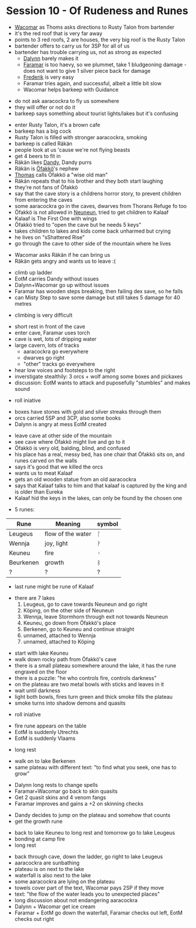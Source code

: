 # Session 10 - Of Rudeness and Runes

- [Wacomar](https://bookstack.hemels.me/books/Darninia/page/wacomar-illitris) as Thoms asks directions to Rusty Talon from bartender
- it's the red roof that is very far away
- points to 3 red roofs, 2 are houses, the very big roof is the Rusty Talon
- bartender offers to carry us for 3SP for all of us
- bartender has trouble carrying us, not as strong as expected
    - [Dalynn](https://bookstack.hemels.me/books/Darninia/page/dalynn-lathrana) barely makes it
    - [Faramar](https://bookstack.hemels.me/books/Darninia/page/faramar-illitris) is too haevy, so we plummet, take 1 bludgeoning damage - does not want to give 1 silver piece back for damage
    - [Frederik](https://bookstack.hemels.me/books/Darninia/page/eye-of-the-mountain) is very easy
    - Faramar tries again, and successful, albeit a little bit slow
    - Wacomar helps barkeep with Guidance

+ do not ask aaracockra to fly us somewhere
+ they will offer or not do it
+ barkeep says something about tourist lights/lakes but it's confusing

- enter Rusty Talon, it's a brown cafe
- barkeep has a big cock
- Rusty Talon is filled with stronger aaracockra, smoking
- barkeep is called Räkän
- people look at us 'cause we're not flying beasts
- get 4 beers to fit in
- Räkän likes [Dandy](https://bookstack.hemels.me/books/Darninia/page/dandy), Dandy purrs
- Räkän is [Öfakkö](https://bookstack.hemels.me/books/Darninia/page/nenen#notable%20people)'s nephew
- [Thomas](https://bookstack.hemels.me/books/Darninia/page/wacomar-illitris#Thomas%20"the%20Treasurer"%20Tancus%20Enginius%20the%20First%20(of%20Many)) calls Öfakkö a "wise old man"
- Räkän repeats that to his brother and they both start laughing
- they're not fans of Öfakkö
- say that the cave story is a childrens horror story, to prevent children from entering the caves
- some aaracockra go in the caves, dwarves from Thorans Refuge fo too
- Öfakkö is not allowed in [Neuneun](https://bookstack.hemels.me/books/Darninia/page/nenen), tried to get children to Kalaaf
- Kalaaf is The First One with wings
- Öfakkö tried to "open the cave but he needs 5 keys"
- takes children to lakes and kids come back unharmed but crying
- he lives on "sShattered Rise"
- go through the cave to other side of the mountain where he lives

+ Wacomar asks Räkän if he can bring us
+ Räkän gets angry and wants us to leave :(

- climb up ladder
- EotM carries Dandy without issues
- Dalynn+Wacomar go up without issues
- Faramar has wooden steps breaking, then failing dex save, so he falls
- can Misty Step to save some damage but still takes 5 damage for 40 metres

+ climbing is very difficult

- short rest in front of the cave
- enter cave, Faramar uses torch
- cave is wet, lots of dripping water
- large cavern, lots of tracks
    - aaracockra go everywhere
    - dwarves go right
    - "other" tracks go everywhere
- hear low voices and footsteps to the right
- inverstigate stealthily: 3 orcs + wolf among some boxes and pickaxes
- discussion: EotM wants to attack and puposefully "stumbles" and makes sound

+ roll iniative

- boxes have stones with gold and silver streaks through them
- orcs carried 5SP and 3CP, also some books
- Dalynn is angry at mess EotM created

+ leave cave at other side of the mountain
+ see cave where Öfakkö might live and go to it
+ Öfakkö is very old, balding, blind, and confused
+ his place has a real, messy bed, has one chair that Öfakkö sits on, and runes carved on the walls
+ says it's good that we killed the orcs
+ wants us to meat Kalaaf
+ gets an old wooden statue from an old aaracockra
+ says that Kalaaf talks to him and that kalaaf is captured by the king and is older than Eureka
+ Kalaaf hid the keys in the lakes, can only be found by the chosen one

- 5 runes:

| Rune      | Meaning           | symbol |
|-----------|-------------------|--------|
| Leugeus   | flow of the water | 	ᛚ     |
| Wennja    | joy, light        | ᚹ      |
| Keuneu    | fire              | ᚲ      |
| Beurkenen | growth            | ᛒ      |
| ?         | ?                 | ?      |

- last rune might be rune of Kalaaf

+ there are 7 lakes
    1. Leugeus, go to cave towards Neuneun and go right
    2. Köping, on the other side of Neuneun
    3. Wennja, leave Stormhorn through exit not towards Neuneun
    4. Keuneu, go down from Öfakkö's place
    5. Berkenen, go to Keuneu and continue straight
    6. unnamed, attached to Wennja
    7. unnamed, attached to Köping

- start with lake Keuneu
- walk down rocky path from Öfakkö's cave
- there is a small plateau somewhere around the lake, it has the rune engraved on the floor
- there is a puzzle: "he who controls fire, controls darkness"
- on the plateau are two metal bowls with sticks and leaves in it
- wait until darkness
- light both bowls, fires turn green and thick smoke fills the plateau
- smoke turns into shadow demons and quasits

+ roll iniative

- fire rune appears on the table
- EotM is suddenly Utrechts
- EotM is suddenly Vlaams

+ long rest

- walk on to lake Berkenen
- same plateau with different text: "to find what you seek, one has to grow"

+ Dalynn long rests to change spells
+ Faramar+Wacomar go back to skin quasits
+ Get 2 quasit skins and 4 venom fangs
+ Faramar improves and gains a +2 on skinning checks

- Dandy decides to jump on the plateau and somehow that counts
- get the growth rune

+ back to lake Keuneu to long rest and tomorrow go to lake Leugeus
+ bonding at camp fire
+ long rest

- back through cave, down the ladder, go right to lake Leugeus
- aaracockra are sunbathing
- plateau is on next to the lake
- waterfall is also next to the lake
- some aaracockra are lying on the plateau
- towels cover part of the text, Wacomar pays 2SP if they move
- text: "the flow of the water leads you to unexpected places"
- long discussion about not endangering aaracockra
- Dalynn + Wacomar get ice cream
- Faramar + EotM go down the waterfall, Faramar checks out left, EotM checks out right
